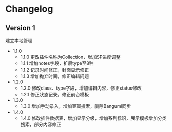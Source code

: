 # Changelog

## Version 1

建立本地管理

+ 1.1.0
	- 1.1.0 更改插件名称为Collection，增加SP进度调整
	- 1.1.1 增加notes字段，扩展type至8种
	- 1.1.2 记录时间修正，封面显示修正
	- 1.1.3 增加抛弃时间，修正编辑问题
+ 1.2.0
	- 1.2.0 修改class、type字段，增加编辑内容，修正status修改
	- 1.2.1 修正状态记录，修正前台模板
+ 1.3.0
	- 1.3.0 增加手动录入，增加豆瓣搜索，删除Bangumi同步
+ 1.4.0
	- 1.4.0 修改插件数据表，增加显示分级，增加系列标识，展示模板增加分类搜索，部分内容修正
